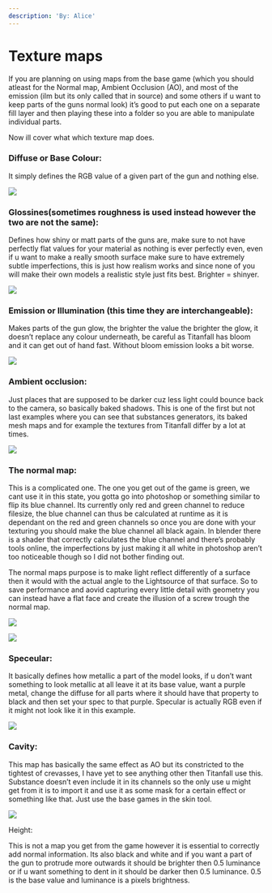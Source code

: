 ```yaml
---
description: 'By: Alice'
---
```


# Texture maps

If you are planning on using maps from the base game (which you should atleast for the Normal map, Ambient Occlusion (AO), and most of the emission (ilm but its only called that in source) and some others if u want to keep parts of the guns normal look) it’s good to put each one on a separate fill layer and then playing these into a folder so you are able to manipulate individual parts.

Now ill cover what which texture map does.

### Diffuse or Base Colour:

It simply defines the RGB value of a given part of the gun and nothing else.

![](<../.gitbook/assets/grafik (10) (1) (1).png>)

### Glossines(sometimes roughness is used instead however the two are not the same):

Defines how shiny or matt parts of the guns are, make sure to not have perfectly flat values for your material as nothing is ever perfectly even, even if u want to make a really smooth surface make sure to have extremely subtle imperfections, this is just how realism works and since none of you will make their own models a realistic style just fits best. Brighter = shinyer.

![](<../.gitbook/assets/grafik (19) (1) (1).png>)

### Emission or Illumination (this time they are interchangeable):

Makes parts of the gun glow, the brighter the value the brighter the glow, it doesn’t replace any colour underneath, be careful as Titanfall has bloom and it can get out of hand fast. Without bloom emission looks a bit worse.

![](<../.gitbook/assets/grafik (5) (1) (1).png>)

### Ambient occlusion:

Just places that are supposed to be darker cuz less light could bounce back to the camera, so basically baked shadows. This is one of the first but not last examples where you can see that substances generators, its baked mesh maps and for example the textures from Titanfall differ by a lot at times.

![](<../.gitbook/assets/grafik (12) (1) (1).png>)

### The normal map:

This is a complicated one. The one you get out of the game is green, we cant use it in this state, you gotta go into photoshop or something similar to flip its blue channel. Its currently only red and green channel to reduce filesize, the blue channel can thus be calculated at runtime as it is dependant on the red and green channels so once you are done with your texturing you should make the blue channel all black again. In blender there is a shader that correctly calculates the blue channel and there’s probably tools online, the imperfections by just making it all white in photoshop aren’t too noticeable though so I did not bother finding out.

The normal maps purpose is to make light reflect differently of a surface then it would with the actual angle to the Lightsource of that surface. So to save performance and aovid capturing every little detail with geometry you can instead have a flat face and create the illusion of a screw trough the normal map.

![](<../.gitbook/assets/grafik (3) (1).png>)

![](<../.gitbook/assets/grafik (9) (1).png>)

### Speceular:

It basically defines how metallic a part of the model looks, if u don’t want something to look metallic at all leave it at its base value, want a purple metal, change the diffuse for all parts where it should have that property to black and then set your spec to that purple. Specular is actually RGB even if it might not look like it in this example.

![](<../.gitbook/assets/grafik (7) (1) (1).png>)

### Cavity:

This map has basically the same effect as AO but its constricted to the tightest of crevasses, I have yet to see anything other then Titanfall use this. Substance doesn’t even include it in its channels so the only use u might get from it is to import it and use it as some mask for a certain effect or something like that. Just use the base games in the skin tool.

![](<../.gitbook/assets/grafik (21) (1) (1) (1).png>)

Height:

This is not a map you get from the game however it is essential to correctly add normal information. Its also black and white and if you want a part of the gun to protrude more outwards it should be brighter then 0.5 luminance or if u want something to dent in it should be darker then 0.5 luminance. 0.5 is the base value and luminance is a pixels brightness.


